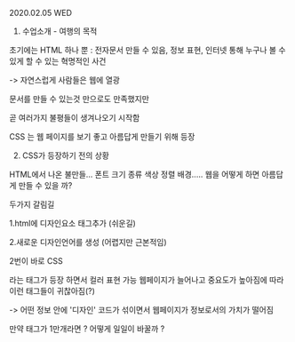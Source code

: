 2020.02.05 WED 

1. 수업소개 - 여행의 목적

초기에는 HTML 하나 뿐 : 전자문서 만들 수 있음, 정보 표현, 인터넷 통해 누구나 볼 수 있게 할 수 있는 혁명적인 사건

-> 자연스럽게 사람들은 웹에 열광

문서를 만들 수 있는것 만으로도 만족했지만 

곧 여러가지 불평들이 생겨나오기 시작함 

CSS 는 웹 페이지를 보기 좋고 아름답게 만들기 위해 등장



2. CSS가 등장하기 전의 상황 

HTML에서 나온 불만들... 폰트 크기 종류 색상 정렬 배경.....
웹을 어떻게 하면 아름답게 만들 수 있을 까?

두가지 갈림길 

1.html에 디자인요소 태그추가 (쉬운길)

2.새로운 디자인언어를 생성 (어렵지만 근본적임) 

2번이 바로 CSS

<font>라는 태그가 등장 하면서 컬러 표현 가능
웹페이지가 늘어나고 중요도가 높아짐에 따라 이런 태그들이 귀찮아짐(?)

-> 어떤 정보 안에 '디자인' 코드가 섞이면서 웹페이지가 정보로서의 가치가 떨어짐

만약 <a> 태그가 1만개라면 ? 어떻게 일일이 바꿀까 ?